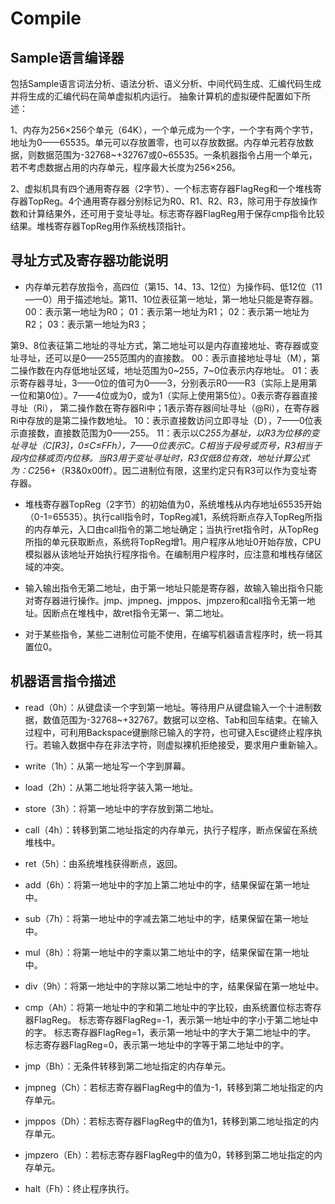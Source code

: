 # Compile
## Sample语言编译器
包括Sample语言词法分析、语法分析、语义分析、中间代码生成、汇编代码生成
并将生成的汇编代码在简单虚拟机内运行。
抽象计算机的虚拟硬件配置如下所述：

1、内存为256×256个单元（64K），一个单元成为一个字，一个字有两个字节，地址为0——65535。单元可以存放置零，也可以存放数据。内存单元若存放数据，则数据范围为-32768~+32767或0~65535。一条机器指令占用一个单元，若不考虑数据占用的内存单元，程序最大长度为256×256。

2、虚拟机具有四个通用寄存器（2字节）、一个标志寄存器FlagReg和一个堆栈寄存器TopReg。4个通用寄存器分别标记为R0、R1、R2、R3，除可用于存放操作数和计算结果外，还可用于变址寻址。标志寄存器FlagReg用于保存cmp指令比较结果。堆栈寄存器TopReg用作系统栈顶指针。

## 寻址方式及寄存器功能说明
+ 内存单元若存放指令，高四位（第15、14、13、12位）为操作码、低12位（11——0）用于描述地址。第11、10位表征第一地址，第一地址只能是寄存器。
		00：表示第一地址为R0；
		01：表示第一地址为R1；
		02：表示第一地址为R2；
		03：表示第一地址为R3；
		
第9、8位表征第二地址的寻址方式，第二地址可以是内存直接地址、寄存器或变址寻址，还可以是0——255范围内的直接数。
	00：表示直接地址寻址（M），第二操作数在内存低地址区域，地址范围为0~255，7~0位表示内存地址。
	01：表示寄存器寻址，3——0位的值可为0——3，分别表示R0——R3（实际上是用第一位和第0位）。7——4位或为0，或为1（实际上使用第5位）。0表示寄存器直接寻址（Ri），
第二操作数在寄存器Ri中；1表示寄存器间址寻址（@Ri），在寄存器Ri中存放的是第二操作数地址。
	10：表示直接数访问立即寻址（D），7——0位表示直接数，直接数范围为0——255。
	11：表示以C*255为基址，以R3为位移的变址寻址（C[R3]，0≤C≤FFh），7——0位表示C。C相当于段号或页号，R3相当于段内位移或页内位移。当R3用于变址寻址时，R3仅低8位有效，地址计算公式为：C*256+（R3&0x00ff）。因二进制位有限，这里约定只有R3可以作为变址寄存器。
	
+ 堆栈寄存器TopReg（2字节）的初始值为0，系统堆栈从内存地址65535开始（0-1=65535）。执行call指令时，TopReg减1，系统将断点存入TopReg所指的内存单元，入口由call指令的第二地址确定；当执行ret指令时，从TopReg所指的单元获取断点，系统将TopReg增1。用户程序从地址0开始存放，CPU模拟器从该地址开始执行程序指令。在编制用户程序时，应注意和堆栈存储区域的冲突。
	
+ 输入输出指令无第二地址，由于第一地址只能是寄存器，故输入输出指令只能对寄存器进行操作。jmp、jmpneg、jmppos、jmpzero和call指令无第一地址。因断点在堆栈中，故ret指令无第一、第二地址。
	
+ 对于某些指令，某些二进制位可能不使用，在编写机器语言程序时，统一将其置位0。

## 机器语言指令描述

+ read（0h）：从键盘读一个字到第一地址。等待用户从键盘输入一个十进制数据，数值范围为-32768~+32767。数据可以空格、Tab和回车结束。在输入过程中，可利用Backspace键删除已输入的字符，也可键入Esc键终止程序执行。若输入数据中存在非法字符，则虚拟裸机拒绝接受，要求用户重新输入。

+ write（1h）：从第一地址写一个字到屏幕。

+ load（2h）：从第二地址将字装入第一地址。

+ store（3h）：将第一地址中的字存放到第二地址。

+ call（4h）：转移到第二地址指定的内存单元，执行子程序，断点保留在系统堆栈中。

+ ret（5h）：由系统堆栈获得断点，返回。

+ add（6h）：将第一地址中的字加上第二地址中的字，结果保留在第一地址中。

+ sub（7h）：将第一地址中的字减去第二地址中的字，结果保留在第一地址中。

+ mul（8h）：将第一地址中的字乘以第二地址中的字，结果保留在第一地址中。

+ div（9h）：将第一地址中的字除以第二地址中的字，结果保留在第一地址中。

+ cmp（Ah）：将第一地址中的字和第二地址中的字比较，由系统置位标志寄存器FlagReg。
标志寄存器FlagReg=-1，表示第一地址中的字小于第二地址中的字。
标志寄存器FlagReg=1，表示第一地址中的字大于第二地址中的字。
标志寄存器FlagReg=0，表示第一地址中的字等于第二地址中的字。

+ jmp（Bh）：无条件转移到第二地址指定的内存单元。

+ jmpneg（Ch）：若标志寄存器FlagReg中的值为-1，转移到第二地址指定的内存单元。

+ jmppos（Dh）：若标志寄存器FlagReg中的值为1，转移到第二地址指定的内存单元。

+ jmpzero（Eh）：若标志寄存器FlagReg中的值为0，转移到第二地址指定的内存单元。

+ halt（Fh）：终止程序执行。
